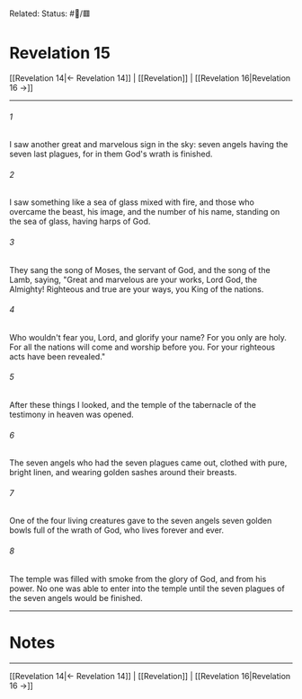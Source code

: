 Related:
Status: #📖/🟥
# Revelation 15

[[Revelation 14|← Revelation 14]] | [[Revelation]] | [[Revelation 16|Revelation 16 →]]
***



###### 1 
I saw another great and marvelous sign in the sky: seven angels having the seven last plagues, for in them God's wrath is finished. 

###### 2 
I saw something like a sea of glass mixed with fire, and those who overcame the beast, his image, and the number of his name, standing on the sea of glass, having harps of God. 

###### 3 
They sang the song of Moses, the servant of God, and the song of the Lamb, saying, "Great and marvelous are your works, Lord God, the Almighty! Righteous and true are your ways, you King of the nations. 

###### 4 
Who wouldn't fear you, Lord, and glorify your name? For you only are holy. For all the nations will come and worship before you. For your righteous acts have been revealed." 

###### 5 
After these things I looked, and the temple of the tabernacle of the testimony in heaven was opened. 

###### 6 
The seven angels who had the seven plagues came out, clothed with pure, bright linen, and wearing golden sashes around their breasts. 

###### 7 
One of the four living creatures gave to the seven angels seven golden bowls full of the wrath of God, who lives forever and ever. 

###### 8 
The temple was filled with smoke from the glory of God, and from his power. No one was able to enter into the temple until the seven plagues of the seven angels would be finished.

---
# Notes


***
[[Revelation 14|← Revelation 14]] | [[Revelation]] | [[Revelation 16|Revelation 16 →]]
